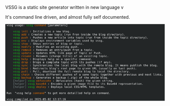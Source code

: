 VSSG is a static site generator written in new language v

It's command line driven, and almost fully self documented.

![Terminal](./Doc/term.png "Cmd")
